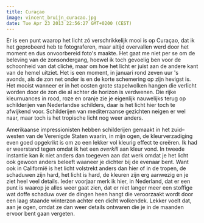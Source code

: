 ```yaml
---
title: Curaçao
image: vincent_bruijn_curacao.jpg
date: Tue Apr 23 2013 22:56:27 GMT+0200 (CEST)
---
```


Er is een punt waarop het licht zó verschrikkelijk mooi is op Curaçao, dat ik het geprobeerd heb te fotograferen, maar altijd overvallen werd door het moment en dus onvoorbereid foto's maakte. Het gaat me niet per se om de beleving van de zonsondergang, hoewel ik toch gevoelig ben voor de schoonheid van dat cliché, maar om hoe het licht er juist aan de andere kant van de hemel uitziet. Het is een moment, in januari rond zeven uur 's avonds, als de zon net onder is en de korte schemering op zijn hevigst is. Het mooist wanneer er in het oosten grote stapelwolken hangen die verlicht worden door de zon die al achter de horizon is verdwenen. Die rijke kleurnuances in rood, roze en oranje zie je eigenlijk nauwelijks terug op schilderijen van Nederlandse schilders, daar is het licht hier toch te afwijkend voor. Schilderijen van mediterraanse gezichten neigen er wel naar, maar toch is het tropische licht nog weer anders.

Amerikaanse impressionisten hebben schilderijen gemaakt in het zuid&ndash;westen van de Verenigde Staten waarin, in mijn ogen, de kleurverzadiging even goed opgekrikt is om zo een lekker vol kleurig effect te creëren. Ik had er weerstand tegen omdat ik het een <em>overkill</em> aan kleur vond. In tweede instantie kan ik niet anders dan toegeven aan dat werk omdat je het licht ook gewoon anders beleeft waaneer je dichter bij de evenaar bent. Want ook in Californië is het licht volstrekt anders dan hier of in de tropen, de schaduwen zijn hard, het licht is hard, de kleuren zijn erg aanwezig en je ziet heel veel details. Ieder voorjaar merk ik hier, in Nederland, dat er een punt is waarop je alles weer gaat zien, dat er niet langer meer een stoffige wat doffe schaduw over de dingen heen hangt die veroorzaakt wordt door een laag staande winterzon achter een dicht wolkendek. Lekker voelt dat, aan je ogen, omdat ze dan weer details ontwaren die je in de maanden ervoor bent gaan vergeten.
